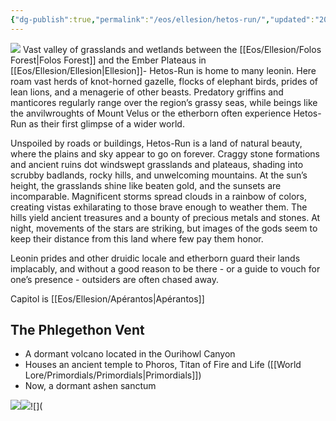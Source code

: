 ```yaml
---
{"dg-publish":true,"permalink":"/eos/ellesion/hetos-run/","updated":"2025-01-05T13:00:12.612-06:00"}
---
```


![](https://lh7-us.googleusercontent.com/dsi46MFmubHXECfETvX-CNsWNPadEcspKrx1G5ZNMK8SmHlRQlJd2L-1vSdxPza4ioQPYbxvJjwXfqmrbtbW_2UKu97NhUVe69f0jeqN4S6_dvsy6HOvdBP1w9gg8QekI-zldjW7jbe9LoXpsJptJac)
Vast valley of grasslands and wetlands between the [[Eos/Ellesion/Folos Forest\|Folos Forest]] and the Ember Plateaus in [[Eos/Ellesion/Ellesion\|Ellesion]]- Hetos-Run is home to many leonin. Here roam vast herds of knot-horned gazelle, flocks of elephant birds, prides of lean lions, and a menagerie of other beasts. Predatory griffins and manticores regularly range over the region’s grassy seas, while beings like the anvilwroughts of Mount Velus or the etherborn often experience Hetos-Run as their first glimpse of a wider world. 

Unspoiled by roads or buildings, Hetos-Run is a land of natural beauty, where the plains and sky appear to go on forever. Craggy stone formations and ancient ruins dot windswept grasslands and plateaus, shading into scrubby badlands, rocky hills, and unwelcoming mountains. At the sun’s height, the grasslands shine like beaten gold, and the sunsets are incomparable. Magnificent storms spread clouds in a rainbow of colors, creating vistas exhilarating to those brave enough to weather them. The hills yield ancient treasures and a bounty of precious metals and stones. At night, movements of the stars are striking, but images of the gods seem to keep their distance from this land where few pay them honor. 

Leonin prides and other druidic locale and etherborn guard their lands implacably, and without a good reason to be there - or a guide to vouch for one’s presence - outsiders are often chased away.

Capitol is [[Eos/Ellesion/Apérantos\|Apérantos]] 

## The Phlegethon Vent
- A dormant volcano located in the Ourihowl Canyon
- Houses an ancient temple to Phoros, Titan of Fire and Life ([[World Lore/Primordials/Primordials\|Primordials]])
- Now, a dormant ashen sanctum

![](https://lh7-us.googleusercontent.com/ZzQXQAf1NXziWMigmA_-8nEIe3lXuzs21xLZWLOU7mXmz2D9OrmPSESVHyiYfwD4LfX2PsikSiY98Jt_uffDPMpSXslsLlg68W3m2Hh7GObV6Wh3whz_Aztw6GZLa2eRCq2ZVkwSKKA0XPqcVEGz3fM)![](https://lh7-us.googleusercontent.com/nXQlaoLBA2TdTyhYsgfmWWRpo_CKU_5EPJhFfSYEGsKtiuGMr4hrEYQkfgUSeVJSS_Mc8fgKknVB6jGP_ghcc4E1QnDbB8AiygyI-OhY0p6BEIK2Hfp59KaxydY1ia7u2dY8GEN5wT9WfEH6bYgZFss)![](


